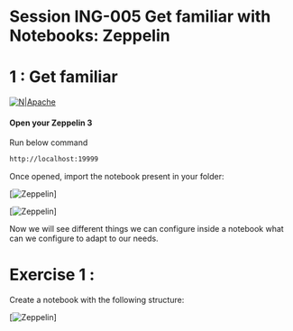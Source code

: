 # Session ING-005 Get familiar with Notebooks: Zeppelin
# 1 : Get familiar

[![N|Apache](https://www.nobleprog.es/sites/hitrahr/files/category_images/height100_scale/apache_zeppelin_training.png?t=0b7d8a8e)](https://zeppelin.apache.org/)




#### Open your Zeppelin 3
Run below command 

```bash
http://localhost:19999
```
Once opened, import the notebook present in your folder:

[![Zeppelin](../images/zeppelin_1.png)]

[![Zeppelin](../images/zeppelin_2.png)]

Now we will see different things we can configure inside a notebook what can we configure to adapt to our needs.

# Exercise 1 : 

Create a notebook with the following structure:

[![Zeppelin](../images/zeppelin_3.png)]

